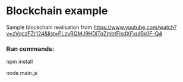 # Blockchain example
Sample blockchain realisation from https://www.youtube.com/watch?v=zVqczFZr124&list=PLzvRQMJ9HDiTqZmbtFisdXFxul5k0F-Q4 

### Run commands:
npm install

node main.js
